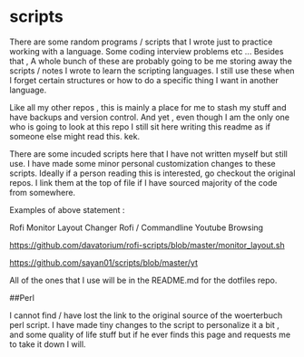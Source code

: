 # scripts

There are some random programs / scripts that I wrote just to practice working
with a language. Some coding interview problems etc ... Besides that , A whole
bunch of these are probably going to be me storing away the scripts / notes I
wrote to learn the scripting languages. I still use these when I forget certain
structures or how to do a specific thing I want in another language.

Like all my other repos , this is mainly a place for me to stash my stuff and
have backups and version control. And yet , even though I am the only one who
is going to look at this repo I still sit here writing this readme as if
someone else might read this. kek.

There are some incuded scripts here that I have not written myself but still
use. I have made some minor personal customization changes to these scripts.
Ideally if a person reading this is interested, go checkout the original repos.
I link them at the top of file if I have sourced majority of the code from
somewhere.

Examples of above statement :

Rofi Monitor Layout Changer
Rofi / Commandline Youtube Browsing

https://github.com/davatorium/rofi-scripts/blob/master/monitor_layout.sh

https://github.com/sayan01/scripts/blob/master/yt

All of the ones that I use will be in the README.md for the dotfiles repo.


##Perl

I cannot find / have lost the link to the original source of the woerterbuch
perl script. I have made tiny changes to the script to personalize it a bit ,
and some quality of life stuff but if he ever finds this page and requests me
to take it down I will.




